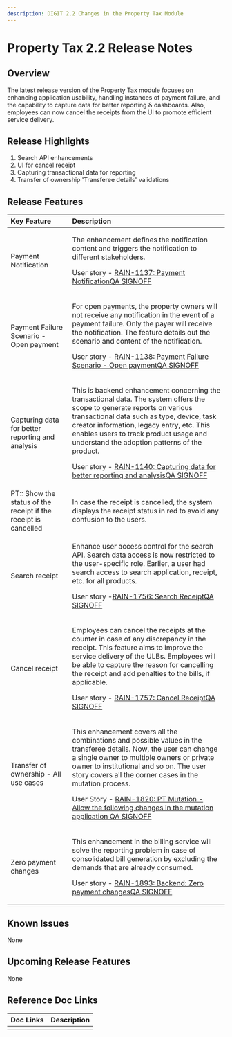 ```yaml
---
description: DIGIT 2.2 Changes in the Property Tax Module
---
```


# Property Tax 2.2 Release Notes

## Overview <a id="Overview"></a>

The latest release version of the Property Tax module focuses on enhancing application usability, handling instances of payment failure, and the capability to capture data for better reporting & dashboards. Also, employees can now cancel the receipts from the UI to promote efficient service delivery.

## Release Highlights <a id="Release-Highlights"></a>

1. Search API enhancements
2. UI for cancel receipt
3. Capturing transactional data for reporting
4. Transfer of ownership 'Transferee details' validations

## Release Features <a id="Release-Features"></a>

<table>
  <thead>
    <tr>
      <th style="text-align:left"><b>Key Feature</b>
      </th>
      <th style="text-align:left"><b>Description</b>
      </th>
    </tr>
  </thead>
  <tbody>
    <tr>
      <td style="text-align:left">Payment Notification</td>
      <td style="text-align:left">
        <p>The enhancement defines the notification content and triggers the notification
          to different stakeholders.</p>
        <p>User story - <a href="https://digit-discuss.atlassian.net/browse/RAIN-1137"><img src="https://digit-discuss.atlassian.net/secure/viewavatar?size=medium&amp;avatarId=10318&amp;avatarType=issuetype" alt/>RAIN-1137: Payment NotificationQA SIGNOFF</a>
        </p>
      </td>
    </tr>
    <tr>
      <td style="text-align:left">Payment Failure Scenario - Open payment</td>
      <td style="text-align:left">
        <p>For open payments, the property owners will not receive any notification
          in the event of a payment failure. Only the payer will receive the notification.
          The feature details out the scenario and content of the notification.</p>
        <p>User story - <a href="https://digit-discuss.atlassian.net/browse/RAIN-1138"><img src="https://digit-discuss.atlassian.net/secure/viewavatar?size=medium&amp;avatarId=10318&amp;avatarType=issuetype" alt/>RAIN-1138: Payment Failure Scenario - Open paymentQA SIGNOFF</a>
        </p>
      </td>
    </tr>
    <tr>
      <td style="text-align:left">Capturing data for better reporting and analysis</td>
      <td style="text-align:left">
        <p>This is backend enhancement concerning the transactional data. The system
          offers the scope to generate reports on various transactional data such
          as type, device, task creator information, legacy entry, etc. This enables
          users to track product usage and understand the adoption patterns of the
          product.</p>
        <p>User story - <a href="https://digit-discuss.atlassian.net/browse/RAIN-1140"><img src="https://digit-discuss.atlassian.net/secure/viewavatar?size=medium&amp;avatarId=10318&amp;avatarType=issuetype" alt/>RAIN-1140: Capturing data for better reporting and analysisQA SIGNOFF</a>
        </p>
      </td>
    </tr>
    <tr>
      <td style="text-align:left">PT:: Show the status of the receipt if the receipt is cancelled</td>
      <td
      style="text-align:left">In case the receipt is cancelled, the system displays the receipt status
        in red to avoid any confusion to the users.</td>
    </tr>
    <tr>
      <td style="text-align:left">Search receipt</td>
      <td style="text-align:left">
        <p>Enhance user access control for the search API. Search data access is
          now restricted to the user-specific role. Earlier, a user had search access
          to search application, receipt, etc. for all products.</p>
        <p>User story -<a href="https://digit-discuss.atlassian.net/browse/RAIN-1756"><img src="https://digit-discuss.atlassian.net/secure/viewavatar?size=medium&amp;avatarId=10318&amp;avatarType=issuetype" alt/>RAIN-1756: Search ReceiptQA SIGNOFF</a>
        </p>
      </td>
    </tr>
    <tr>
      <td style="text-align:left">Cancel receipt</td>
      <td style="text-align:left">
        <p>Employees can cancel the receipts at the counter in case of any discrepancy
          in the receipt. This feature aims to improve the service delivery of the
          ULBs. Employees will be able to capture the reason for cancelling the receipt
          and add penalties to the bills, if applicable.</p>
        <p>User story - <a href="https://digit-discuss.atlassian.net/browse/RAIN-1757"><img src="https://digit-discuss.atlassian.net/secure/viewavatar?size=medium&amp;avatarId=10318&amp;avatarType=issuetype" alt/>RAIN-1757: Cancel ReceiptQA SIGNOFF</a>
        </p>
      </td>
    </tr>
    <tr>
      <td style="text-align:left">Transfer of ownership - All use cases</td>
      <td style="text-align:left">
        <p>This enhancement covers all the combinations and possible values in the
          transferee details. Now, the user can change a single owner to multiple
          owners or private owner to institutional and so on. The user story covers
          all the corner cases in the mutation process.</p>
        <p>User Story - <a href="https://digit-discuss.atlassian.net/browse/RAIN-1820"><img src="https://digit-discuss.atlassian.net/secure/viewavatar?size=medium&amp;avatarId=10310&amp;avatarType=issuetype" alt/>RAIN-1820: PT Mutation - Allow the following changes in the mutation application QA SIGNOFF</a>
        </p>
      </td>
    </tr>
    <tr>
      <td style="text-align:left">Zero payment changes</td>
      <td style="text-align:left">
        <p>This enhancement in the billing service will solve the reporting problem
          in case of consolidated bill generation by excluding the demands that are
          already consumed.</p>
        <p>User story - <a href="https://digit-discuss.atlassian.net/browse/RAIN-1893"><img src="https://digit-discuss.atlassian.net/secure/viewavatar?size=medium&amp;avatarId=10318&amp;avatarType=issuetype" alt/>RAIN-1893: Backend: Zero payment changesQA SIGNOFF</a>
        </p>
      </td>
    </tr>
  </tbody>
</table>

## Known Issues <a id="Known-Issues"></a>

None

## Upcoming Release Features <a id="Upcoming-Release-Features"></a>

None

## Reference Doc Links <a id="Reference-Doc-Links"></a>

| **Doc Links** | **Description** |
| :--- | :--- |
|  |  |

